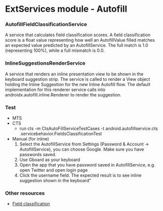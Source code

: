 ExtServices module - Autofill
=============================

### AutofillFieldClassificationService
A service that calculates field classification scores. A field classification score is a float value
representing how well an AutofillValue filled matches an expected value predicted by an
AutofillService. The full match is 1.0 (representing 100%), while a full mismatch is 0.0.

### InlineSuggestionsRenderService
A service that renders an inline presentation view to be shown in the keyboard suggestion strip. The
service is called to render a View object holding the Inline Suggestion for the new Inline
Autofill flow. The default implementation for this renderer service calls into
androidx.autofill.inline.Renderer to render the suggestion.

### Test
- MTS
- CTS
  - run cts -m CtsAutoFillServiceTestCases -t android.autofillservice.cts
    .servicebehavior.FieldsClassificationTest
- Manual (for inline)
  1. Select the AutofillService from Settings (Password & Account -> AutofillService), you
can choose Google. Make sure you have passwords saved.
  2. Use Gboard as your keyboard
  3. Open the app that you have password saved in AutofillService, e.g. open Twitter and
   open login page
  4. Click the username field. The expected result is to see inline suggestion shown in
   the keyboard"
### Other resources
- [Field classification](https://developer.android.com/reference/android/service/autofill/AutofillService#metrics-and-field-classification)